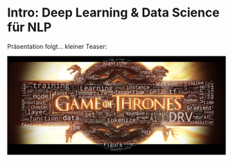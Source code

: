 # Intro: Deep Learning & Data Science für NLP

Präsentation folgt... kleiner Teaser:

![](../../.gitbook/assets/image%20%28179%29.png)

